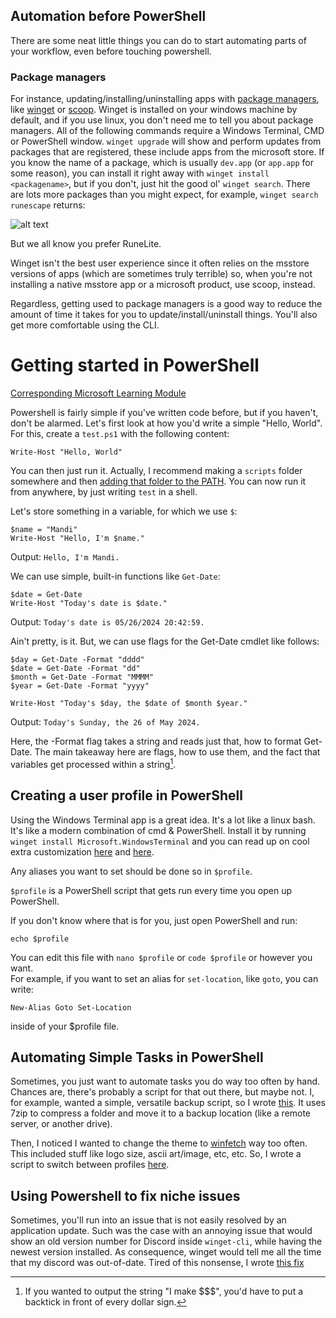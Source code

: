 ## Automation before PowerShell

There are some neat little things you can do to start automating parts of your workflow, even before touching powershell. 

### Package managers

For instance, updating/installing/uninstalling apps with [package managers](), like [winget](https://learn.microsoft.com/en-us/windows/package-manager/winget/) or [scoop](https://scoop.sh/). Winget is installed on your windows machine by default, and if you use linux, you don't need me to tell you about package managers. 
All of the following commands require a Windows Terminal, CMD or PowerShell window.
```winget upgrade``` will show and perform updates from packages that are registered, these include apps from the microsoft store. If you know the name of a package, which is usually ```dev.app``` (or ```app.app``` for some reason), you can install it right away with ```winget install <packagename>```, but if you don't, just hit the good ol' ```winget search```. There are lots more packages than you might expect, for example, ```winget search runescape``` returns:

![alt text](image.png)

But we all know you prefer RuneLite.

Winget isn't the best user experience since it often relies on the msstore versions of apps (which are sometimes truly terrible) so, when you're not installing a native msstore app or a microsoft product, use scoop, instead.

Regardless, getting used to package managers is a good way to reduce the amount of time it takes for you to update/install/uninstall things. You'll also get more comfortable using the CLI.

### 

# Getting started in PowerShell

[Corresponding Microsoft Learning Module](https://learn.microsoft.com/en-us/training/modules/introduction-to-powershell/)

Powershell is fairly simple if you've written code before, but if you haven't, don't be alarmed. Let's first look at how you'd write a simple "Hello, World".
For this, create a ```test.ps1``` with the following content:
```
Write-Host "Hello, World"
```
You can then just run it. Actually, I recommend making a ```scripts``` folder somewhere and then [adding that folder to the PATH](https://stackoverflow.com/questions/44272416/how-to-add-a-folder-to-path-environment-variable-in-windows-10-with-screensho). You can now run it from anywhere, by just writing ```test``` in a shell.

Let's store something in a variable, for which we use ```$```:
```
$name = "Mandi"
Write-Host "Hello, I'm $name."
```
Output: ```Hello, I'm Mandi.```

We can use simple, built-in functions like ```Get-Date```:
```
$date = Get-Date
Write-Host "Today's date is $date."
```
Output: ```Today's date is 05/26/2024 20:42:59.```

Ain't pretty, is it. But, we can use flags for the Get-Date cmdlet like follows:
```
$day = Get-Date -Format "dddd"
$date = Get-Date -Format "dd"
$month = Get-Date -Format "MMMM"
$year = Get-Date -Format "yyyy"

Write-Host "Today's $day, the $date of $month $year."
```
Output: ```Today's Sunday, the 26 of May 2024.```

Here, the -Format flag takes a string and reads just that, how to format Get-Date. The main takeaway here are flags, how to use them, and the fact that variables get processed within a string[^2].

## Creating a user profile in PowerShell

Using the Windows Terminal app is a great idea. It's a lot like a linux bash. It's like a modern combination of cmd & PowerShell. Install it by running ```winget install Microsoft.WindowsTerminal``` and you can read up on cool extra customization [here](https://dev.to/ansonh/customize-beautify-your-windows-terminal-2022-edition-541l) and [here](https://learn.microsoft.com/en-us/windows/terminal/tutorials/custom-prompt-setup).

Any aliases you want to set should be done so in `$profile`.

`$profile` is a PowerShell script that gets run every time you open up PowerShell.

If you don't know where that is for you, just open PowerShell and run:
```shell
echo $profile
```
You can edit this file with `nano $profile` or `code $profile` or however you want.\
For example, if you want to set an alias for `set-location`, like `goto`, you can write:
```shell
New-Alias Goto Set-Location
```
inside of your $profile file.

## Automating Simple Tasks in PowerShell

Sometimes, you just want to automate tasks you do way too often by hand. Chances are, there's probably a script for that out there, but maybe not. I, for example, wanted a simple, versatile backup script, so I wrote [this](https://github.com/FlyMandi/PWSH-Collection?tab=readme-ov-file#automated-backup). It uses 7zip to compress a folder and move it to a backup location (like a remote server, or another drive).

Then, I noticed I wanted to change the theme to [winfetch](https://github.com/lptstr/winfetch) way too often. This included stuff like logo size, ascii art/image, etc, etc. So, I wrote a script to switch between profiles [here](https://github.com/FlyMandi/PWSH-Collection?tab=readme-ov-file#swap-between-winfetch-configs).

## Using Powershell to fix niche issues

Sometimes, you'll run into an issue that is not easily resolved by an application update. Such was the case with an annoying issue that would show an old version number for Discord inside `winget-cli`, while having the newest version installed. As consequence, winget would tell me all the time that my discord was out-of-date. Tired of this nonsense, I wrote [this fix](https://github.com/FlyMandi/PWSH-Collection/tree/main?tab=readme-ov-file#fix-winget-showing-out-of-date-package-version-with-updated-app)

[^2]: If you wanted to output the string "I make $$$", you'd have to put a backtick in front of every dollar sign.